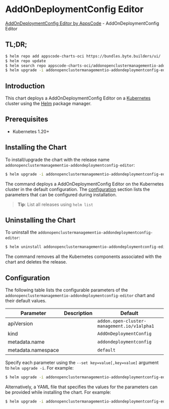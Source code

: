 # AddOnDeploymentConfig Editor

[AddOnDeploymentConfig Editor by AppsCode](https://appscode.com) - AddOnDeploymentConfig Editor

## TL;DR;

```bash
$ helm repo add appscode-charts-oci https://bundles.byte.builders/ui/
$ helm repo update
$ helm search repo appscode-charts-oci/addonopenclustermanagementio-addondeploymentconfig-editor --version=v0.10.0
$ helm upgrade -i addonopenclustermanagementio-addondeploymentconfig-editor appscode-charts-oci/addonopenclustermanagementio-addondeploymentconfig-editor -n default --create-namespace --version=v0.10.0
```

## Introduction

This chart deploys a AddOnDeploymentConfig Editor on a [Kubernetes](http://kubernetes.io) cluster using the [Helm](https://helm.sh) package manager.

## Prerequisites

- Kubernetes 1.20+

## Installing the Chart

To install/upgrade the chart with the release name `addonopenclustermanagementio-addondeploymentconfig-editor`:

```bash
$ helm upgrade -i addonopenclustermanagementio-addondeploymentconfig-editor appscode-charts-oci/addonopenclustermanagementio-addondeploymentconfig-editor -n default --create-namespace --version=v0.10.0
```

The command deploys a AddOnDeploymentConfig Editor on the Kubernetes cluster in the default configuration. The [configuration](#configuration) section lists the parameters that can be configured during installation.

> **Tip**: List all releases using `helm list`

## Uninstalling the Chart

To uninstall the `addonopenclustermanagementio-addondeploymentconfig-editor`:

```bash
$ helm uninstall addonopenclustermanagementio-addondeploymentconfig-editor -n default
```

The command removes all the Kubernetes components associated with the chart and deletes the release.

## Configuration

The following table lists the configurable parameters of the `addonopenclustermanagementio-addondeploymentconfig-editor` chart and their default values.

|     Parameter      | Description |                        Default                         |
|--------------------|-------------|--------------------------------------------------------|
| apiVersion         |             | <code>addon.open-cluster-management.io/v1alpha1</code> |
| kind               |             | <code>AddOnDeploymentConfig</code>                     |
| metadata.name      |             | <code>addondeploymentconfig</code>                     |
| metadata.namespace |             | <code>default</code>                                   |


Specify each parameter using the `--set key=value[,key=value]` argument to `helm upgrade -i`. For example:

```bash
$ helm upgrade -i addonopenclustermanagementio-addondeploymentconfig-editor appscode-charts-oci/addonopenclustermanagementio-addondeploymentconfig-editor -n default --create-namespace --version=v0.10.0 --set apiVersion=addon.open-cluster-management.io/v1alpha1
```

Alternatively, a YAML file that specifies the values for the parameters can be provided while
installing the chart. For example:

```bash
$ helm upgrade -i addonopenclustermanagementio-addondeploymentconfig-editor appscode-charts-oci/addonopenclustermanagementio-addondeploymentconfig-editor -n default --create-namespace --version=v0.10.0 --values values.yaml
```
